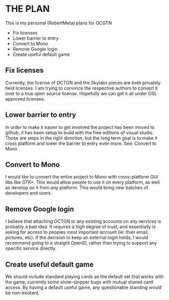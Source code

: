 THE PLAN
=================================================
This is my personal (RobertMeta) plans for OCGTN
* Fix licenses
* Lower barrier to entry
* Convert to Mono
* Remove Google login
* Create useful default game


Fix licenses
-------------------------------------------------
Currently, the license of OCTGN and the Skylabs pieces are both privately held licenses.  I am trying 
to convince the respective authors to convert it over to a true open source license. 
Hopefully we can get it all under OSL approved licenses.


Lower barrier to entry
-------------------------------------------------
In order to make it easier to get involved the project has been moved to github, it has been setup to 
build with the free editions of visual studio.  Those are steps in the right direction, but the long
term goal is to make it cross platform and lower the barrier to entry even more.  See: Convert to Mono


Convert to Mono
-------------------------------------------------
I would like to convert the entire project to Mono with cross-platform GUI libs like GTK+.  This would 
allow people to use it on every platform, as well as develop on it from any platform.  This would bring
new batches of developers and users.


Remove Google login
-------------------------------------------------
I believe that attaching OCTGN to any existing accounts on any services is probably a bad idea.  It 
requires a high degree of trust, and essentially is asking for access to peoples most important account
(ie: thier email, pictures, etc).  If the decision to keep an external login holds, I would recommend
going to a straight OpenID, rather than trying to support any specific service directly.


Create useful default game
-------------------------------------------------
We should include standard playing cards as the default set that works with the game, currently some 
show-stopper bugs with mutual shared card access.  By having a default useful game, any questionable 
standing would be non-existant.
